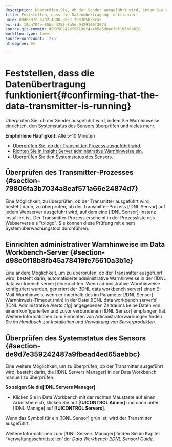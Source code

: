 ```yaml
---
description: Überprüfen Sie, ob der Sender ausgeführt wird, indem Sie Warnhinweise einrichten, den Systemstatus des Sensors überprüfen und vieles mehr.
title: Feststellen, dass die Datenübertragung funktioniert
uuid: 8dd6307c-e7d2-4800-88c7-f93385b33ca5
exl-id: 10ba704e-85be-425f-8a5d-9429100f367d
source-git-commit: d9df90242ef96188f4e4b5e6d04cfef196b0a628
workflow-type: tm+mt
source-wordcount: '276'
ht-degree: 5%

---
```


# Feststellen, dass die Datenübertragung funktioniert{#confirming-that-the-data-transmitter-is-running}

Überprüfen Sie, ob der Sender ausgeführt wird, indem Sie Warnhinweise einrichten, den Systemstatus des Sensors überprüfen und vieles mehr.

**Empfohlene Häufigkeit:** Alle 5-10 Minuten

* [Überprüfen Sie, ob der Transmitter-Prozess ausgeführt wird.](../../../home/c-snsr-ovrvw/admin-sensor/c-data-trmtr-rng.md#section-79806fa3b7034a8eaf571a66e24874d7)
* [Richten Sie in Insight Server administrative Warnhinweise ein.](../../../home/c-snsr-ovrvw/admin-sensor/c-data-trmtr-rng.md#section-d98e0f18b8fb45a78419fe75610a3b1e)
* [Überprüfen Sie den Systemstatus des Sensors.](../../../home/c-snsr-ovrvw/admin-sensor/c-data-trmtr-rng.md#section-de9d7e359242487a9fbead4ed65aebbc)

## Überprüfen des Transmitter-Prozesses {#section-79806fa3b7034a8eaf571a66e24874d7}

Eine Möglichkeit, zu überprüfen, ob der Transmitter ausgeführt wird, besteht darin, zu überprüfen, ob der Transmitter-Prozess [!DNL Sensor] auf jedem Webserver ausgeführt wird, auf dem eine [!DNL Sensor]-Instanz installiert ist. Der Transmitter-Prozess erscheint in der Prozessliste des Webservers als &quot;txlogd&quot;. Sie können diese Prüfung mit einem Systemüberwachungstool durchführen.

## Einrichten administrativer Warnhinweise im Data Workbench-Server {#section-d98e0f18b8fb45a78419fe75610a3b1e}

Eine andere Möglichkeit, um zu überprüfen, ob der Transmitter ausgeführt wird, besteht darin, automatisierte administrative Warnhinweise in der [!DNL data workbench server] einzurichten. Wenn administrative Warnhinweise konfiguriert wurden, generiert der [!DNL data workbench server] einen E-Mail-Warnhinweis, wenn er innerhalb des im Parameter [!DNL Sensor] Warnhinweis-Timeout (min) in der Datei [!DNL data workbench server’s] [!DNL Administrative Alerts.cfg] angegebenen Zeitraums keine Daten von einem konfigurierten und zuvor verbundenen [!DNL Sensor] empfangen hat. Weitere Informationen zum Einrichten von Administratorwarnungen finden Sie im *Handbuch zur Installation und Verwaltung von Serverprodukten*.

## Überprüfen des Systemstatus des Sensors {#section-de9d7e359242487a9fbead4ed65aebbc}

Eine weitere Möglichkeit, um zu überprüfen, ob der Transmitter ausgeführt wird, besteht darin, die [!DNL Servers Manager] in der Data Workbench manuell zu überprüfen.

**So zeigen Sie die[!DNL Servers Manager]**

* Klicken Sie in Data Workbench mit der rechten Maustaste auf einen Arbeitsbereich, klicken Sie auf **[!UICONTROL Admin]** und dann unter [!DNL Manage] auf **[!UICONTROL Servers]**.

Wenn das Symbol für ein [!DNL Sensor] grün ist, wird der Transmitter ausgeführt.

Weitere Informationen zum [!DNL Servers Manager] finden Sie im Kapitel &quot;Verwaltungsschnittstellen&quot;der *Data Workbench [!DNL Sensor] Guide*.
